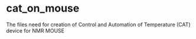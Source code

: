 # cat_on_mouse
The files need for creation of Control and Automation of Temperature (CAT) device for NMR MOUSE
